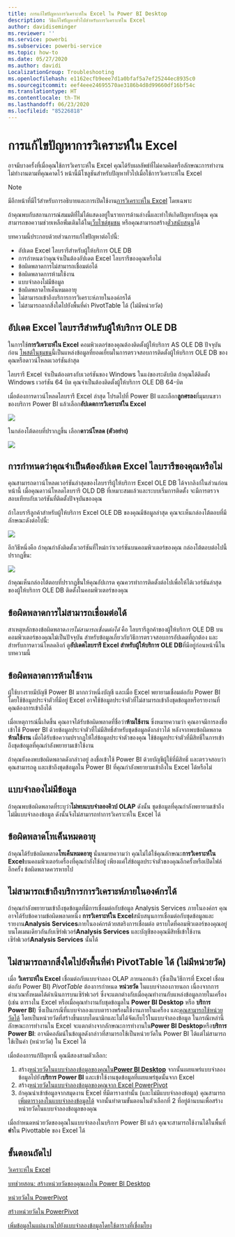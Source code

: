 ```yaml
---
title: การแก้ไขปัญหาการวิเคราะห์ใน Excel ใน Power BI Desktop
description: วิธีแก้ไขปัญหาทั่วไปสำหรับการวิเคราะห์ใน Excel
author: davidiseminger
ms.reviewer: ''
ms.service: powerbi
ms.subservice: powerbi-service
ms.topic: how-to
ms.date: 05/27/2020
ms.author: davidi
LocalizationGroup: Troubleshooting
ms.openlocfilehash: e1162ecfb9eee7d1a0bfaf5a7ef25244ec8935c0
ms.sourcegitcommit: eef4eee24695570ae3186b4d8d99660df16bf54c
ms.translationtype: HT
ms.contentlocale: th-TH
ms.lasthandoff: 06/23/2020
ms.locfileid: "85226818"
---
```

# <a name="troubleshooting-analyze-in-excel"></a>การแก้ไขปัญหาการวิเคราะห์ใน Excel

อาจมีบางครั้งที่เมื่อคุณใช้การวิเคราะห์ใน Excel คุณได้รับผลลัพธ์ที่ไม่คาดคิดหรือลักษณะการทำงานไม่ทำงานตามที่คุณคาดไว้ หน้านี้มีโซลูชันสำหรับปัญหาทั่วไปเมื่อใช้การวิเคราะห์ใน Excel

> [!NOTE]
> มีอีกหน้าที่มีไว้สำหรับการอธิบายและการเปิดใช้งาน[การวิเคราะห์ใน Excel](service-analyze-in-excel.md) โดยเฉพาะ
> 
> ถ้าคุณพบกับสถานการณ์สมมติที่ไม่ได้แสดงอยู่ในรายการด้านล่างนี้และทำให้เกิดปัญหากับคุณ คุณสามารถขอความช่วยเหลือพิ่่มเติมได้ใน[เว็บไซต์ชุมชน](https://community.powerbi.com/) หรือคุณสามารถสร้าง[ตั๋วสนับสนุน](https://powerbi.microsoft.com/support/)ได้
> 
> 

บทความนี้ประกอบด้วยส่วนการแก้ไขปัญหาต่อไปนี้:

* อัปเดต Excel ไลบรารีสำหรับผู้ให้บริการ OLE DB
* การกำหนดว่าคุณจำเป็นต้องอัปเดต Excel ไลบรารีของคุณหรือไม่
* ข้อผิดพลาดการไม่สามารถเชื่อมต่อได้
* ข้อผิดพลาดการห้ามใช้งาน
* แบบจำลองไม่มีข้อมูล
* ข้อผิดพลาดโทเค็นหมดอายุ
* ไม่สามารถเข้าถึงบริการการวิเคราะห์ภายในองค์กรได้
* ไม่สามารถลากสิ่งใดไปยังพื้นที่ค่า PivotTable ได้ (ไม่มีหน่วยวัด)

## <a name="update-excel-libraries-for-the-ole-db-provider"></a>อัปเดต Excel ไลบรารีสำหรับผู้ให้บริการ OLE DB
ในการใช้**การวิเคราะห์ใน Excel** คอมพิวเตอร์ของคุณต้องติดตั้งผู้ให้บริการ AS OLE DB ปัจจุบันก่อน [โพสต์ในชุมชน](https://community.powerbi.com/t5/Service/Analyze-in-Excel-Initialization-of-the-data-source-failed/m-p/30837#M8081)นี้เป็นแหล่งข้อมูลที่ยอดเยี่ยมในการตรวจสอบการติดตั้งผู้ให้บริการ OLE DB ของคุณหรือดาวน์โหลดเวอร์ชันล่าสุด

ไลบรารี Excel จำเป็นต้องตรงกับเวอร์ชันของ Windows ในแง่ของระดับบิต ถ้าคุณได้ติดตั้ง Windows เวอร์ชัน 64 บิต คุณจำเป็นต้องติดตั้งผู้ให้บริการ OLE DB 64-บิต

เมื่อต้องการดาวน์โหลดไลบรารี Excel ล่าสุด โปรดไปที่ Power BI และเลือก**ลูกศรลง**ที่มุมบนขวาของบริการ Power BI แล้วเลือก**อัปเดตการวิเคราะห์ใน Excel**

![](media/desktop-troubleshooting-analyze-in-excel/tshoot-analyze-excel_1.png)

ในกล่องโต้ตอบที่ปรากฏขึ้น เลือก**ดาวน์โหลด (ตัวอย่าง)**

![](media/desktop-troubleshooting-analyze-in-excel/tshoot-analyze-excel_2.png)

## <a name="determining-whether-you-need-to-update-your-excel-libraries"></a>การกำหนดว่าคุณจำเป็นต้องอัปเดต Excel ไลบรารีของคุณหรือไม่
คุณสามารถดาวน์โหลดเวอร์ชันล่าสุดของไลบรารีผู้ให้บริการ Excel OLE DB ได้จากลิงก์ในส่วนก่อนหน้านี้ เมื่อคุณดาวน์โหลดไลบรารี OLD DB ที่เหมาะสมแล้วและระบบเริ่มการติดตั้ง จะมีการตรวจสอบเทียบกับเวอร์ชันที่ติดตั้งปัจจุบันของคุณ

ถ้าไลบรารีลูกค้าสำหรับผู้ให้บริการ Excel OLE DB ของคุณมีข้อมูลล่าสุด คุณจะเห็นกล่องโต้ตอบที่มีลักษณะดังต่อไปนี้:

![](media/desktop-troubleshooting-analyze-in-excel/troubleshoot-analyze-excel_3.png)

อีกวิธีหนึ่งคือ ถ้าคุณกำลังติดตั้งเวอร์ชันที่ใหม่กว่าเวอร์ชันบนคอมพิวเตอร์ของคุณ กล่องโต้ตอบต่อไปนี้ปรากฏขึ้น:

![](media/desktop-troubleshooting-analyze-in-excel/troubleshoot-analyze-excel_2.png)

ถ้าคุณเห็นกล่องโต้ตอบที่ปรากฏขึ้นให้คุณอัปเกรด คุณควรทำการติดตั้งต่อไปเพื่อให้ได้เวอร์ชันล่าสุดของผู้ให้บริการ OLE DB ติดตั้งในคอมพิวเตอร์ของคุณ

## <a name="connection-cannot-be-made-error"></a>ข้อผิดพลาดการไม่สามารถเชื่อมต่อได้
สาเหตุหลักของข้อผิดพลาด*การไม่สามารถเชื่อมต่อได้* คือ ไลบรารีลูกค้าของผู้ให้บริการ OLE DB บนคอมพิวเตอร์ของคุณไม่เป็นปัจจุบัน สำหรับข้อมูลเกี่ยวกับวิธีการตรวจสอบการอัปเดตที่ถูกต้อง และสำหรับการดาวน์โหลดลิงก์ ดู**อัปเดตไลบรารี Excel สำหรับผู้ให้บริการ OLE DB**ที่มีอยู่ก่อนหน้านี้ในบทความนี้

## <a name="forbidden-error"></a>ข้อผิดพลาดการห้ามใช้งาน
ผู้ใช้บางรายมีบัญชี Power BI มากกว่าหนึ่งบัญชี และเมื่อ Excel พยายามเชื่อมต่อกับ Power BI โดยใช้ข้อมูลประจำตัวที่มีอยู่ Excel อาจใช้ข้อมูลประจำตัวที่ไม่สามารถเข้าถึงชุดข้อมูลหรือรายงานที่คุณต้องการเข้าถึงได้

เมื่อเหตุการณ์นี้เกิดขึ้น คุณอาจได้รับข้อผิดพลาดที่ชื่อว่า**ห้ามใช้งาน** ซึ่งหมายความว่า คุณอาจมีการลงชื่อเข้าใช้ Power BI ด้วยข้อมูลประจำตัวที่ไม่มีสิทธิ์สำหรับชุดข้อมูลดังกล่าวได้ หลังจากพบข้อผิดพลาด**ห้ามใช้งาน** เมื่อได้รับข้อความปรากฏให้ใส่ข้อมูลประจำตัวของคุณ ใช้ข้อมูลประจำตัวที่มีสิทธิ์ในการเข้าถึงชุดข้อมูลที่คุณกำลังพยายามเข้าใช้งาน

ถ้าคุณยังคงพบข้อผิดพลาดดังกล่าวอยู่ ลงชื่อเข้าใช้ Power BI ด้วยบัญชีผู้ใช้ที่มีสิทธิ์ และตรวจสอบว่า คุณสามารถดู และเข้าถึงชุดข้อมูลใน Power BI ที่คุณกำลังพยายามเข้าถึงใน Excel ได้หรือไม่

## <a name="no-data-models"></a>แบบจำลองไม่มีข้อมูล
ถ้าคุณพบข้อผิดพลาดที่ระบุว่า**ไม่พบแบบจำลองคิวบ์ OLAP** ดังนั้น ชุดข้อมูลที่คุณกำลังพยายามเข้าถึงไม่มีแบบจำลองข้อมูล ดังนั้นจึงไม่สามารถทำการวิเคราะห์ใน Excel ได้

## <a name="token-expired-error"></a>ข้อผิดพลาดโทเค็นหมดอายุ
ถ้าคุณได้รับข้อผิดพลาด**โทเค็นหมดอายุ** นั่นหมายความว่า คุณไม่ได้ใช้คุณลักษณะ**การวิเคราะห์ใน Excel**บนคอมพิวเตอร์เครื่องที่คุณกำลังใช้อยู่ เพียงแค่ใส่ข้อมูลประจำตัวของคุณอีกครั้งหรือเปิดไฟล์อีกครั้ง ข้อผิดพลาดควรหายไป

## <a name="unable-to-access-on-premises-analysis-services"></a>ไม่สามารถเข้าถึงบริการการวิเคราะห์ภายในองค์กรได้
ถ้าคุณกำลังพยายามเข้าถึงชุดข้อมูลที่มีการเชื่อมต่อกับข้อมูล Analysis Services ภายในองค์กร คุณอาจได้รับข้อความข้อผิดพลาดหนึ่ง **การวิเคราะห์ใน Excel**สนับสนุนการเชื่อมต่อกับชุดข้อมูลและรายงาน**Analysis Services**ภายในองค์กรด้วยสตริงการเชื่อมต่อ ตราบใดที่คอมพิวเตอร์ของคุณอยู่บนโดเมนเดียวกันกับเซิร์ฟเวอร์**Analysis Services** และบัญชีของคุณมีสิทธิ์เข้าใช้งานเซิร์ฟเวอร์**Analysis Services** นั้นได้

## <a name="cant-drag-anything-to-the-pivottable-values-area-no-measures"></a>ไม่สามารถลากสิ่งใดไปยังพื้นที่ค่า PivotTable ได้ (ไม่มีหน่วยวัด)
เมื่อ **วิเคราะห์ใน Excel** เชื่อมต่อกับแบบจำลอง OLAP ภายนอกแล้ว (ซึ่งเป็นวิธีการที่ Excel เชื่อมต่อกับ Power BI) *PivotTable* ต้องการกำหนด **หน่วยวัด** ในแบบจำลองภายนอก เนื่องจากการคำนวณทั้งหมดได้ดำเนินการบนเซิร์ฟเวอร์ ซึ่งจะแตกต่างกับเมื่อคุณทำงานกับแหล่งข้อมูลภายในเครื่อง (เช่น ตารางใน Excel หรือเมื่อคุณทำงานกับชุดข้อมูลใน **Power BI Desktop** หรือ **บริการ Power BI**) ซึ่งเป็นกรณีที่แบบจำลองแบบตารางพร้อมใช้งานภายในเครื่อง และ[คุณสามารถใช้หน่วยวัดได้](https://support.microsoft.com/en-us/office/measures-in-power-pivot-86484821-a324-4da3-803b-82fd2e5033f4) โดยเป็นหน่วยวัดที่สร้างขึ้นแบบไดนามิกและไม่ได้จัดเก็บไว้ในแบบจำลองข้อมูล ในกรณีเหล่านี้ ลักษณะการทำงานใน Excel จะแตกต่างจากลักษณะการทำงานใน**Power BI Desktop**หรือ**บริการ Power BI**: อาจมีคอลัมน์ในข้อมูลดังกล่าวที่สามารถใช้เป็นหน่วยวัดใน Power BI ได้แต่ไม่สามารถใช้เป็นค่า (หน่วยวัด) ใน Excel ได้

เมื่อต้องการแก้ปัญหานี้ คุณมีสองสามตัวเลือก:

1. สร้าง[หน่วยวัดในแบบจำลองข้อมูลของคุณใน**Power BI Desktop**](../transform-model/desktop-tutorial-create-measures.md) จากนั้นเผยแพร่แบบจำลองข้อมูลไปยัง**บริการ Power BI** และเข้าใช้งานชุดข้อมูลที่เผยแพร่ชุดนั้นจาก Excel
2. สร้าง[หน่วยวัดในแบบจำลองข้อมูลของคุณจาก Excel PowerPivot](https://support.office.com/article/Create-a-Measure-in-Power-Pivot-d3cc1495-b4e5-48e7-ba98-163022a71198)
3. ถ้าคุณนำเข้าข้อมูลจากสมุดงาน Excel ที่มีตารางเท่านั้น (และไม่มีแบบจำลองข้อมูล) คุณสามารถ[เพิ่มตารางลงในแบบจำลองข้อมูลได้](https://support.office.com/article/Add-worksheet-data-to-a-Data-Model-using-a-linked-table-d3665fc3-99b0-479d-ba09-a37640f5be42) จากนั้นทำตามขั้นตอนในตัวเลือกที่ 2 ที่อยู่ด้านบนเพื่อสร้างหน่วยวัดในแบบจำลองข้อมูลของคุณ

เมื่อกำหนดหน่วยวัดของคุณในแบบจำลองในบริการ Power BI แล้ว คุณจะสามารถใช้งานได้ในพื้นที่**ค่า**ใน Pivottable ของ Excel ได้

## <a name="next-steps"></a>ขั้นตอนถัดไป
[วิเคราะห์ใน Excel](service-analyze-in-excel.md)

[บทช่วยสอน: สร้างหน่วยวัดของคุณเองใน Power BI Desktop ](../transform-model/desktop-tutorial-create-measures.md)

[หน่วยวัดใน PowerPivot](https://support.microsoft.com/en-us/office/measures-in-power-pivot-86484821-a324-4da3-803b-82fd2e5033f4)

[สร้างหน่วยวัดใน PowerPivot](https://support.office.com/article/Create-a-Measure-in-Power-Pivot-d3cc1495-b4e5-48e7-ba98-163022a71198)

[เพิ่มข้อมูลในแผ่นงานไปยังแบบจำลองข้อมูลโดยใช้ตารางที่เชื่อมโยง](https://support.office.com/article/Add-worksheet-data-to-a-Data-Model-using-a-linked-table-d3665fc3-99b0-479d-ba09-a37640f5be42)
